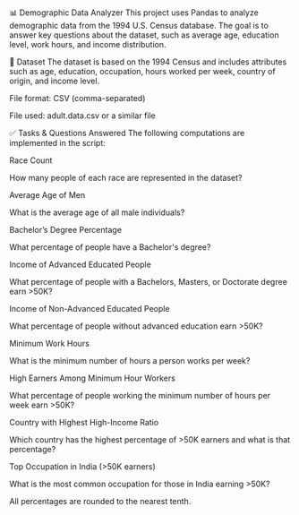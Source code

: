 📊 Demographic Data Analyzer
This project uses Pandas to analyze demographic data from the 1994 U.S. Census database. The goal is to answer key questions about the dataset, such as average 
age, education level, work hours, and income distribution.

📁 Dataset
The dataset is based on the 1994 Census and includes attributes such as age, education, occupation, hours worked per week, country of origin, and income level.

File format: CSV (comma-separated)

File used: adult.data.csv or a similar file

✅ Tasks & Questions Answered
The following computations are implemented in the script:

Race Count

How many people of each race are represented in the dataset?

Average Age of Men

What is the average age of all male individuals?

Bachelor’s Degree Percentage

What percentage of people have a Bachelor's degree?

Income of Advanced Educated People

What percentage of people with a Bachelors, Masters, or Doctorate degree earn >50K?

Income of Non-Advanced Educated People

What percentage of people without advanced education earn >50K?

Minimum Work Hours

What is the minimum number of hours a person works per week?

High Earners Among Minimum Hour Workers

What percentage of people working the minimum number of hours per week earn >50K?

Country with Highest High-Income Ratio

Which country has the highest percentage of >50K earners and what is that percentage?

Top Occupation in India (>50K earners)

What is the most common occupation for those in India earning >50K?

All percentages are rounded to the nearest tenth.
